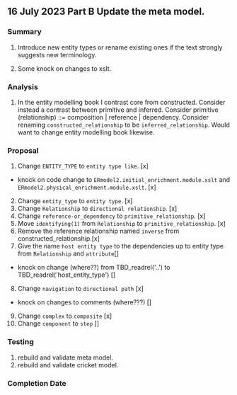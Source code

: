 
## 16 July 2023 Part B Update the meta model.

### Summary  
1. Introduce new entity types or rename existing ones if the text strongly suggests new terminology. 

2. Some knock on changes to xslt.

### Analysis
1. In the entity modelling book I contrast core from constructed. Consider instead a contrast between primitive and inferred.
Consider primitive (relationship) ::= composition | reference | dependency. 
Consider renaming `constructed_relationship` to be `inferred_relationship`.
Would want to change entity modelling book likewise.   

### Proposal

1. Change `ENTITY_TYPE` to `entity type like`. [x]
- knock on code change to `ERmodel2.initial_enrichment.module.xslt` and `ERmodel2.physical_enrichment.module.xslt`. [x]

2. Change `entity_type` to `entity type`. [x]
3. Change `Relationship` to `directional relationship`. [x]
4. Change `reference-or_dependency` to `primitive_relationship`. [x]
5. Move `identifying(1)` from `Relationship` to `primitive_relationship`. [x]
6. Remove the reference relationship named `inverse` from constructed_relationship.[x]
7. Give the name `host entity type` to the dependencies up to entity type from `Relationship` and `attribute`[]
- knock on change (where??) from TBD_readrel('..') to TBD_readrel('host_entity_type') []
8. Change `navigation` to `directional path` [x]
- knock on changes to comments (where???) []
9. Change `complex` to `composite` [x]
10. Change `component` to `step` []

### Testing
1. rebuild and validate meta model.
2. rebuild and validate cricket model.

### Completion Date


